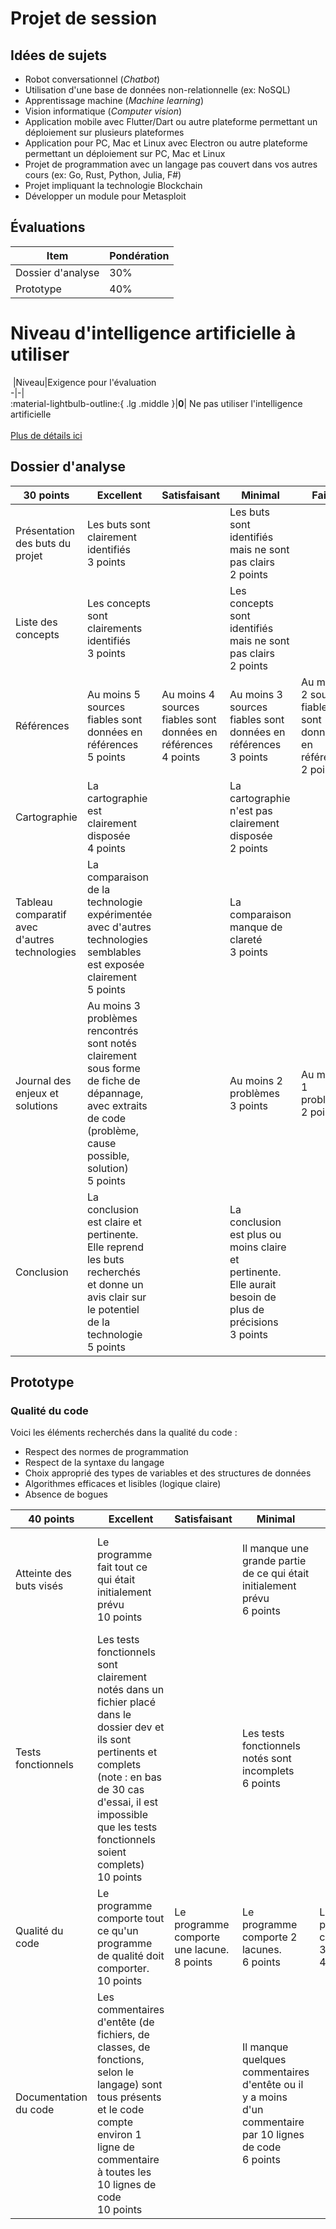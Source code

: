 # Projet de session

## Idées de sujets

- Robot conversationnel (_Chatbot_)
- Utilisation d'une base de données non-relationnelle (ex: NoSQL)
- Apprentissage machine (_Machine learning_)
- Vision informatique (_Computer vision_)
- Application mobile avec Flutter/Dart ou autre plateforme permettant un déploiement sur plusieurs plateformes
- Application pour PC, Mac et Linux avec Electron ou autre plateforme permettant un déploiement sur PC, Mac et Linux
- Projet de programmation avec un langage pas couvert dans vos autres cours (ex: Go, Rust, Python, Julia, F#)
- Projet impliquant la technologie Blockchain
- Développer un module pour Metasploit

## Évaluations

| Item      | Pondération |
| --------- | ----------- |
| Dossier d'analyse | 30%         |
| Prototype | 40%         |

# Niveau d'intelligence artificielle à utiliser  

&nbsp;|Niveau|Exigence pour l'évaluation  
-|-|  
:material-lightbulb-outline:{ .lg .middle }|**0**|  Ne pas utiliser l'intelligence artificielle<br/><br/>[Plus de détails ici](https://techinfo.profinfo.ca/niveaux-ia/)

## Dossier d'analyse

| 30 points                                     | Excellent                                                                                                                                                       | Satisfaisant                                                       | Minimal                                                                                                     | Faible                                                             | Insuffisant                                                                 |
| --------------------------------------------- | --------------------------------------------------------------------------------------------------------------------------------------------------------------- | ------------------------------------------------------------------ | ----------------------------------------------------------------------------------------------------------- | ------------------------------------------------------------------ | --------------------------------------------------------------------------- |
| Présentation des buts du projet               | Les buts sont clairement identifiés</br>3 points                                                                                                                |                                                                    | Les buts sont identifiés mais ne sont pas clairs</br>2 points                                               |                                                                    | Les buts sont absents </br>0 point                                          |
| Liste des concepts                            | Les concepts sont clairements identifiés</br>3 points                                                                                                           |                                                                    | Les concepts sont identifiés mais ne sont pas clairs</br>2 points                                           |                                                                    | Les concepts sont absents</br>0 point                                       |
| Références                                    | Au moins 5 sources fiables sont données en références</br>5 points                                                                                              | Au moins 4 sources fiables sont données en références</br>4 points | Au moins 3 sources fiables sont données en références</br>3 points                                          | Au moins 2 sources fiables sont données en références</br>2 points | Moins de 2 sources fiables sont données en référence</br>0 point            |
| Cartographie                                  | La cartographie est clairement disposée</br>4 points                                                                                                            |                                                                    | La cartographie n'est pas clairement disposée</br>2 points                                                  |                                                                    | La cartographie est absente</br>0 point                                     |
| Tableau comparatif avec d'autres technologies | La comparaison de la technologie expérimentée avec d'autres technologies semblables est exposée clairement</br>5 points                                         |                                                                    | La comparaison manque de clareté</br>3 points                                                               |                                                                    | La comparaison n'est pas claire ou n'a pas été faite</br>0 point            |
| Journal des enjeux et solutions               | Au moins 3 problèmes rencontrés sont notés clairement sous forme de fiche de dépannage, avec extraits de code (problème, cause possible, solution)</br>5 points |                                                                    | Au moins 2 problèmes</br>3 points                                                                           | Au moins 1 problème</br>2 points                                   | Aucun problème</br>0 point                                                  |
| Conclusion                                    | La conclusion est claire et pertinente. Elle reprend les buts recherchés et donne un avis clair sur le potentiel de la technologie</br>5 points                 |                                                                    | La conclusion est plus ou moins claire et pertinente. Elle aurait besoin de plus de précisions</br>3 points |                                                                    | La conclusion n'est ni claire ni pertinente ou elle est absente</br>0 point |

## Prototype

### Qualité du code

Voici les éléments recherchés dans la qualité du code :

- Respect des normes de programmation
- Respect de la syntaxe du langage
- Choix approprié des types de variables et des structures de données
- Algorithmes efficaces et lisibles (logique claire)
- Absence de bogues

| 40 points               | Excellent                                                                                                                                                                                                                               | Satisfaisant                                    | Minimal                                                                                                      | Faible                                        | Insuffisant                                                                                              |
| ----------------------- | --------------------------------------------------------------------------------------------------------------------------------------------------------------------------------------------------------------------------------------- | ----------------------------------------------- | ------------------------------------------------------------------------------------------------------------ | --------------------------------------------- | -------------------------------------------------------------------------------------------------------- |
| Atteinte des buts visés | Le programme fait tout ce qui était initialement prévu</br>10 points                                                                                                                                                                    |                                                 | Il manque une grande partie de ce qui était initialement prévu</br>6 points                                  |                                               | Le programme ne fonctionne pas ou a complètement dévié de son but original</br>0 point                   |
| Tests fonctionnels      | Les tests fonctionnels sont clairement notés dans un fichier placé dans le dossier dev et ils sont pertinents et complets (note : en bas de 30 cas d'essai, il est impossible que les tests fonctionnels soient complets)</br>10 points |                                                 | Les tests fonctionnels notés sont incomplets</br>6 points                                                    |                                               | Il n'y a pas de fichier de tests fonctionnels ou les tests fonctionnels sont insatisfaisants</br>0 point |
| Qualité du code         | Le programme comporte tout ce qu'un programme de qualité doit comporter. </br>10 points                                                                                                                                                 | Le programme comporte une lacune.</br>8 points | Le programme comporte 2 lacunes.</br>6 points                                                                | Le programme comporte 3 lacunes.</br>4 points | Le programme comporte plus de 3 lacunes.</br>0 point                                                     |
| Documentation du code   | Les commentaires d'entête (de fichiers, de classes, de fonctions, selon le langage) sont tous présents et le code compte environ 1 ligne de commentaire à toutes les 10 lignes de code</br>10 points                                    |                                                 | Il manque quelques commentaires d'entête ou il y a moins d'un commentaire par 10 lignes de code</br>6 points |                                               | Il manque plusieurs commentaires d'entête et il y a peu ou pas de commentaires dans le code</br>0 point  |
